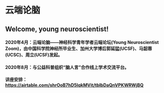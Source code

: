 # 云端论脑
## Welcome, young neuroscientist!
#### 2020年4月：云端论脑——神经科学青年学者云端论坛(Young Neuroscientist Zoom)，由中国科学院神经所毕业生、加州大学博后郭延猛(UCSF)、马韶蓉(UCSC)、周立(UCSF)发起。
#### 2020年8月：与公益科普组织“脑人言”合作线上学术交流平台。
#### 讲座安排：https://airtable.com/shrOoB7hD5lqkMVit/tblbDaQnVPKWRWjBQ
